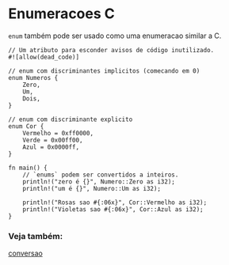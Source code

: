 # Enumeracoes C

`enum` também pode ser usado como uma enumeracao similar a C.

```rust,editable
// Um atributo para esconder avisos de código inutilizado.
#![allow(dead_code)]

// enum com discriminantes implicitos (comecando em 0)
enum Numeros {
    Zero,
    Um,
    Dois,
}

// enum com discriminante explicito
enum Cor {
    Vermelho = 0xff0000,
    Verde = 0x00ff00,
    Azul = 0x0000ff,
}

fn main() {
    // `enums` podem ser convertidos a inteiros.
    println!("zero é {}", Numero::Zero as i32);
    println!("um é {}", Numero::Um as i32);

    println!("Rosas sao #{:06x}", Cor::Vermelho as i32);
    println!("Violetas sao #{:06x}", Cor::Azul as i32);
}
```

### Veja também:

[conversao][cast]

[cast]: ../../types/cast.md
